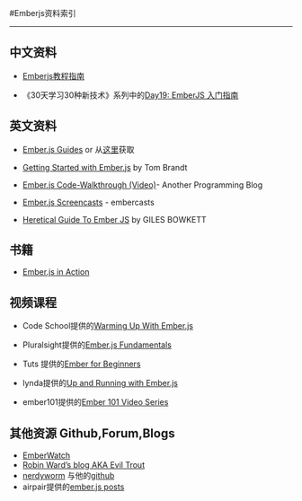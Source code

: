 #Emberjs资料索引
___

## 中文资料
- [Emberjs教程指南](http://www.emberjs.cn/guides/)

- 《30天学习30种新技术》系列中的[Day19: EmberJS 入门指南](http://segmentfault.com/a/1190000000365519)


## 英文资料

- [Ember.js Guides](http://emberjs.com/guides/getting-started/)
 or 从[这里](https://leanpub.com/emberjsguides/read)获取

- [Getting Started with Ember.js](http://twbrandt.github.io/2013/02/11/Ember-Quick_Start_Guide/)  by Tom Brandt

- [Ember.js Code-Walkthrough (Video)](http://www.lukaszielinski.de/blog/posts/2013/02/23/ember-dot-js-code-walkthrough-video/)- Another Programming Blog

- [Ember.js Screencasts](http://www.embercasts.com/) - embercasts

- [Heretical Guide To Ember JS](http://gilesbowkett.blogspot.com/2013/06/heretical-guide-to-ember-js.html) by GILES BOWKETT


## 书籍
- [Ember.js in Action](http://www.amazon.com/Ember-js-Action-Joachim-Haagen-Skeie/dp/1617291455)

## 视频课程
- Code School提供的[Warming Up With Ember.js](https://www.codeschool.com/courses/warming-up-with-ember-js) 

- Pluralsight提供的[Ember.js 
Fundamentals](http://www.pluralsight.com/courses/emberjs-fundamentals)

- Tuts 提供的[Ember for Beginners](http://code.tutsplus.com/courses/ember-for-beginners)

- lynda提供的[Up and Running with Ember.js](http://www.lynda.com/Emberjs-tutorials/Up-Running-Emberjs/178116-2.html)

- ember101提供的[Ember 101 Video Series](http://ember101.com/videos/001-intro-and-binding-data-to-templates)

## 其他资源 Github,Forum,Blogs
- [EmberWatch](http://emberwatch.com/)
- [Robin Ward’s blog AKA Evil Trout](http://eviltrout.com/)
- [nerdyworm](http://nerdyworm.com/) 与他的[github](https://github.com/nerdyworm)
- airpair提供的[ember.js posts](https://www.airpair.com/posts/tag/ember.js)


